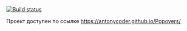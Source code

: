 [![Build status](https://ci.appveyor.com/api/projects/status/jowqm3k7tviese20?svg=true)](https://ci.appveyor.com/project/AntonyCoder/popovers)

Проект доступен по ссылке https://antonycoder.github.io/Popovers/ 
